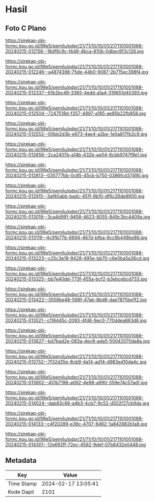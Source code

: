 # Hasil

## Foto C Plano

https://sirekap-obj-formc.kpu.go.id/98e5/pemilu/pdpr/21/71/10/10/01/2171101001088-20240215-012158--18df9c9c-f448-4bca-810b-0dbec6f3c126.jpg

https://sirekap-obj-formc.kpu.go.id/98e5/pemilu/pdpr/21/71/10/10/01/2171101001088-20240215-012246--a4874398-75de-44b0-9087-2b715ec398f4.jpg

https://sirekap-obj-formc.kpu.go.id/98e5/pemilu/pdpr/21/71/10/10/01/2171101001088-20240215-012337--61b2bc49-3365-4edd-a1a4-319651d45393.jpg

https://sirekap-obj-formc.kpu.go.id/98e5/pemilu/pdpr/21/71/10/10/01/2171101001088-20240215-012504--7247518d-f357-4897-a185-ae85b22fb858.jpg

https://sirekap-obj-formc.kpu.go.id/98e5/pemilu/pdpr/21/71/10/10/01/2171101001088-20240215-012552--00bb2d3b-e673-4ae4-a2be-1e0a817fb2c9.jpg

https://sirekap-obj-formc.kpu.go.id/98e5/pemilu/pdpr/21/71/10/10/01/2171101001088-20240215-012658--2ca2407b-a14b-432b-ae04-6cbb9747f9e1.jpg

https://sirekap-obj-formc.kpu.go.id/98e5/pemilu/pdpr/21/71/10/10/01/2171101001088-20240215-012813--035777bb-0c85-45cb-b750-0386fcd37490.jpg

https://sirekap-obj-formc.kpu.go.id/98e5/pemilu/pdpr/21/71/10/10/01/2171101001088-20240215-012915--3af40abb-badc-451f-9b10-df6c26de8900.jpg

https://sirekap-obj-formc.kpu.go.id/98e5/pemilu/pdpr/21/71/10/10/01/2171101001088-20240215-013019--3ca4d991-9458-4623-8055-849c3bc4409a.jpg

https://sirekap-obj-formc.kpu.go.id/98e5/pemilu/pdpr/21/71/10/10/01/2171101001088-20240215-013119--4c91b77b-6694-467d-bfba-9cc9b449be86.jpg

https://sirekap-obj-formc.kpu.go.id/98e5/pemilu/pdpr/21/71/10/10/01/2171101001088-20240215-013223--c25c3e18-9428-495e-bb70-c6e0ba5a36cd.jpg

https://sirekap-obj-formc.kpu.go.id/98e5/pemilu/pdpr/21/71/10/10/01/2171101001088-20240215-013325--bb7e40dd-773f-455a-bcf2-b3ebcebcd733.jpg

https://sirekap-obj-formc.kpu.go.id/98e5/pemilu/pdpr/21/71/10/10/01/2171101001088-20240215-013422--3558be48-568f-47ab-8bd8-dae7875be1f2.jpg

https://sirekap-obj-formc.kpu.go.id/98e5/pemilu/pdpr/21/71/10/10/01/2171101001088-20240215-013521--c118445c-2093-4fd8-9ec0-770ddea863d6.jpg

https://sirekap-obj-formc.kpu.go.id/98e5/pemilu/pdpr/21/71/10/10/01/2171101001088-20240215-013627--bd7bad2e-083a-4ec8-ada5-50042070da8a.jpg

https://sirekap-obj-formc.kpu.go.id/98e5/pemilu/pdpr/21/71/10/10/01/2171101001088-20240215-013752--7f32d35e-8cb9-4a14-ad14-d983ed10da4c.jpg

https://sirekap-obj-formc.kpu.go.id/98e5/pemilu/pdpr/21/71/10/10/01/2171101001088-20240215-013902--451b7198-a092-4e98-a990-359e74c57ad1.jpg

https://sirekap-obj-formc.kpu.go.id/98e5/pemilu/pdpr/21/71/10/10/01/2171101001088-20240215-014024--dab83c66-a4b3-4cb7-9c52-d502f27cb9da.jpg

https://sirekap-obj-formc.kpu.go.id/98e5/pemilu/pdpr/21/71/10/10/01/2171101001088-20240215-014133--c4f20289-e36c-4707-8462-1a842882b1a8.jpg

https://sirekap-obj-formc.kpu.go.id/98e5/pemilu/pdpr/21/71/10/10/01/2171101001088-20240215-014301--12e692ff-72ec-4562-9def-07b8432e0448.jpg


## Metadata

| Key        | Value               |
| ---------- | ------------------- |
| Time Stamp | 2024-02-17 13:05:41 |
| Kode Dapil | 2101                |



